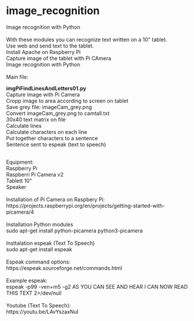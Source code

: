 # image_recognition
Image recognition with Python<br>
<br>
With these modules you can recognize text written on a 10" tablet.<br>Use web and send text to the tablet.<br>
Install Apache on Raspberry Pi<br>
Capture image of the tablet with Pi CAmera<br>
Image recognition with Python<br>
<br>
Main file:<br>

<strong>imgPiFindLinesAndLetters01.py</strong><br>
Capture image with Pi Camera<br>
Cropp image to area according to screen on tablet<br>
Save grey file: imageCam_grey.png<br>
Convert imageCam_grey.png to camtall.txt<br>
30x40 text matrix on file<br>
Calculate lines<br>
Calculate characters on each line<br>
Put together characters to a sentence<br>
Sentence sent to espeak (text to speech)<br>

<br>
Equipment:<br>
Raspberry Pi<br>
Raspberri Pi Camera v2<br>
Tablett 10"<br>
Speaker<br>
<br>
Installation of Pi Camera on Raspbery Pi:<br>
https://projects.raspberrypi.org/en/projects/getting-started-with-picamera/4<br>
<br>
Installation Python modules<br>
sudo apt-get install python-picamera python3-picamera<br>
<br>
Insttalation espeak (Text To Speech)<br>
sudo apt-get install espeak<br>
<br>
Espeak command options:<br>
https://espeak.sourceforge.net/commands.html<br>
<br>
Example espeak:<br>
espeak -p99 -ven+m5 -g2 AS YOU CAN SEE AND HEAR I CAN NOW READ THIS TEXT 2>/dev/null<br>
<br>
Youtube (Text To Speech):<br>
https://youtu.be/LAvYszaxNuI<br>
